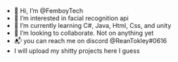 - 👋 Hi, I’m @FemboyTech
- 👀 I’m interested in facial recognition api
- 🌱 I’m currently learning C#, Java, Html, Css, and unity
- 💞️ I’m looking to collaborate. Not on anything yet
- 📬 you can reach me on discord @ReanTokley#0616
- I will upload my shitty projects here I guess

<!---
FemboyTech/FemboyTech is a ✨ special ✨ repository because its `README.md` (this file) appears on your GitHub profile.
You can click the Preview link to take a look at your changes.
--->
